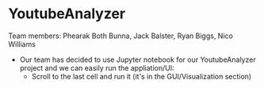 # YoutubeAnalyzer
Team members: Phearak Both Bunna, Jack Balster, Ryan Biggs, Nico Williams

+ Our team has decided to use Jupyter notebook for our YoutubeAnalyzer project and we can easily run the appliation/UI:
  - Scroll to the last cell and run it (it's in the GUI/Visualization section)
